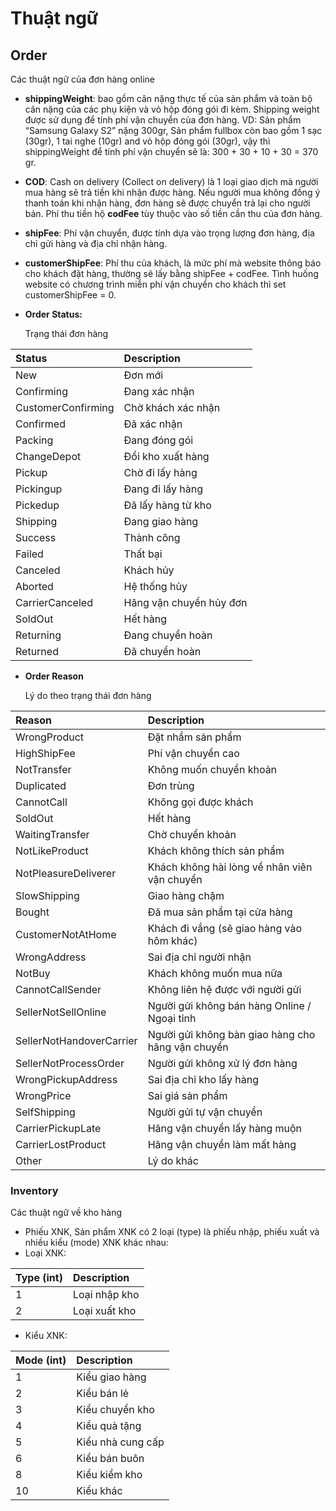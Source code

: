 # Thuật ngữ

## Order

Các thuật ngữ của đơn hàng online

* **shippingWeight**: bao gồm cân nặng thực tế của sản phẩm và toàn bộ cân nặng của các phụ kiện và vỏ hộp đóng gói đi kèm. Shipping weight được sử dụng để tính phí vận chuyển của đơn hàng. VD: Sản phẩm “Samsung Galaxy S2” nặng 300gr, Sản phẩm fullbox còn bao gồm 1 sạc \(30gr\), 1 tai nghe \(10gr\) and vỏ hộp đóng gói \(30gr\), vậy thì shippingWeight để tính phí vận chuyển sẽ là: 300 + 30 + 10 + 30 = 370 gr.
* **COD**: Cash on delivery \(Collect on delivery\) là 1 loại giao dịch mà người mua hàng sẽ trả tiền khi nhận được hàng. Nếu người mua không đồng ý thanh toán khi nhận hàng, đơn hàng sẽ được chuyển trả lại cho người bán. Phí thu tiền hộ **codFee**  tùy thuộc vào số tiền cần thu của đơn hàng.
* **shipFee**: Phí vận chuyển, được tính dựa vào trọng lượng đơn hàng, địa chỉ gửi hàng và địa chỉ nhận hàng.
* **customerShipFee**: Phí thu của khách, là mức phí mà website thông báo cho khách đặt hàng, thường sẽ lấy bằng shipFee + codFee. Tình huống website có chương trình miễn phí vận chuyển cho khách thì set customerShipFee = 0.
* **Order Status:**

  Trạng thái đơn hàng

| Status | Description |
| :--- | :--- |
| New | Đơn mới |
| Confirming | Đang xác nhận |
| CustomerConfirming | Chờ khách xác nhận |
| Confirmed | Đã xác nhận |
| Packing | Đang đóng gói |
| ChangeDepot | Đổi kho xuất hàng |
| Pickup | Chờ đi lấy hàng |
| Pickingup | Đang đi lấy hàng |
| Pickedup | Đã lấy hàng từ kho |
| Shipping | Đang giao hàng |
| Success | Thành công |
| Failed | Thất bại |
| Canceled | Khách hủy |
| Aborted | Hệ thống hủy |
| CarrierCanceled | Hãng vận chuyển hủy đơn |
| SoldOut | Hết hàng |
| Returning | Đang chuyển hoàn |
| Returned | Đã chuyển hoàn |

* **Order Reason**

  Lý do theo trạng thái đơn hàng

| Reason | Description |
| :--- | :--- |
| WrongProduct | Đặt nhầm sản phẩm |
| HighShipFee | Phí vận chuyển cao |
| NotTransfer | Không muốn chuyển khoản |
| Duplicated | Đơn trùng |
| CannotCall | Không gọi được khách |
| SoldOut | Hết hàng |
| WaitingTransfer | Chờ chuyển khoản |
| NotLikeProduct | Khách không thích sản phẩm |
| NotPleasureDeliverer | Khách không hài lòng về nhân viên vận chuyển |
| SlowShipping | Giao hàng chậm |
| Bought | Đã mua sản phẩm tại cửa hàng |
| CustomerNotAtHome | Khách đi vắng \(sẽ giao hàng vào hôm khác\) |
| WrongAddress | Sai địa chỉ người nhận |
| NotBuy | Khách không muốn mua nữa |
| CannotCallSender | Không liên hệ được với người gửi |
| SellerNotSellOnline | Người gửi không bán hàng Online / Ngoại tỉnh |
| SellerNotHandoverCarrier | Người gửi không bàn giao hàng cho hãng vận chuyển |
| SellerNotProcessOrder | Người gửi không xử lý đơn hàng |
| WrongPickupAddress | Sai địa chỉ kho lấy hàng |
| WrongPrice | Sai giá sản phẩm |
| SelfShipping | Người gửi tự vận chuyển |
| CarrierPickupLate | Hãng vận chuyển lấy hàng muộn |
| CarrierLostProduct | Hãng vận chuyển làm mất hàng |
| Other | Lý do khác |

### Inventory

Các thuật ngữ về kho hàng

* Phiếu XNK, Sản phẩm XNK có 2 loại \(type\) là phiếu nhập, phiếu xuất và nhiều kiểu \(mode\) XNK khác nhau:
* Loại XNK:

| Type \(int\) | Description |
| :--- | :--- |
| 1 | Loại nhập kho |
| 2 | Loại xuất kho |

* Kiểu XNK:

| Mode \(int\) | Description |
| :--- | :--- |
| 1 | Kiểu giao hàng |
| 2 | Kiểu bán lẻ |
| 3 | Kiểu chuyển kho |
| 4 | Kiểu quà tặng |
| 5 | Kiểu nhà cung cấp |
| 6 | Kiểu bán buôn |
| 8 | Kiểu kiểm kho |
| 10 | Kiểu khác |

